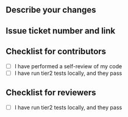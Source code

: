 ## Describe your changes

## Issue ticket number and link

## Checklist for contributors
- [ ] I have performed a self-review of my code
- [ ] I have run tier2 tests locally, and they pass

## Checklist for reviewers
- [ ] I have run tier2 tests locally, and they pass
